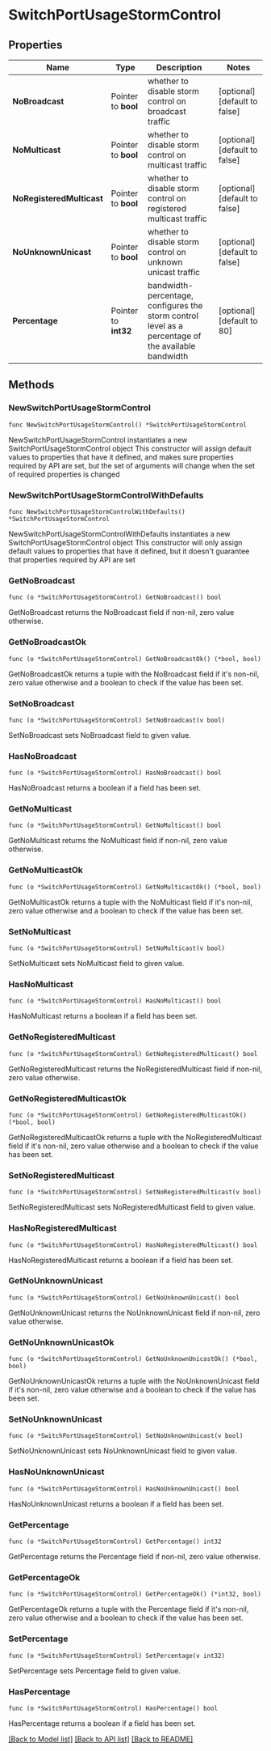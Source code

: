 # SwitchPortUsageStormControl

## Properties

Name | Type | Description | Notes
------------ | ------------- | ------------- | -------------
**NoBroadcast** | Pointer to **bool** | whether to disable storm control on broadcast traffic | [optional] [default to false]
**NoMulticast** | Pointer to **bool** | whether to disable storm control on multicast traffic | [optional] [default to false]
**NoRegisteredMulticast** | Pointer to **bool** | whether to disable storm control on registered multicast traffic | [optional] [default to false]
**NoUnknownUnicast** | Pointer to **bool** | whether to disable storm control on unknown unicast traffic | [optional] [default to false]
**Percentage** | Pointer to **int32** | bandwidth-percentage, configures the storm control level as a percentage of the available bandwidth | [optional] [default to 80]

## Methods

### NewSwitchPortUsageStormControl

`func NewSwitchPortUsageStormControl() *SwitchPortUsageStormControl`

NewSwitchPortUsageStormControl instantiates a new SwitchPortUsageStormControl object
This constructor will assign default values to properties that have it defined,
and makes sure properties required by API are set, but the set of arguments
will change when the set of required properties is changed

### NewSwitchPortUsageStormControlWithDefaults

`func NewSwitchPortUsageStormControlWithDefaults() *SwitchPortUsageStormControl`

NewSwitchPortUsageStormControlWithDefaults instantiates a new SwitchPortUsageStormControl object
This constructor will only assign default values to properties that have it defined,
but it doesn't guarantee that properties required by API are set

### GetNoBroadcast

`func (o *SwitchPortUsageStormControl) GetNoBroadcast() bool`

GetNoBroadcast returns the NoBroadcast field if non-nil, zero value otherwise.

### GetNoBroadcastOk

`func (o *SwitchPortUsageStormControl) GetNoBroadcastOk() (*bool, bool)`

GetNoBroadcastOk returns a tuple with the NoBroadcast field if it's non-nil, zero value otherwise
and a boolean to check if the value has been set.

### SetNoBroadcast

`func (o *SwitchPortUsageStormControl) SetNoBroadcast(v bool)`

SetNoBroadcast sets NoBroadcast field to given value.

### HasNoBroadcast

`func (o *SwitchPortUsageStormControl) HasNoBroadcast() bool`

HasNoBroadcast returns a boolean if a field has been set.

### GetNoMulticast

`func (o *SwitchPortUsageStormControl) GetNoMulticast() bool`

GetNoMulticast returns the NoMulticast field if non-nil, zero value otherwise.

### GetNoMulticastOk

`func (o *SwitchPortUsageStormControl) GetNoMulticastOk() (*bool, bool)`

GetNoMulticastOk returns a tuple with the NoMulticast field if it's non-nil, zero value otherwise
and a boolean to check if the value has been set.

### SetNoMulticast

`func (o *SwitchPortUsageStormControl) SetNoMulticast(v bool)`

SetNoMulticast sets NoMulticast field to given value.

### HasNoMulticast

`func (o *SwitchPortUsageStormControl) HasNoMulticast() bool`

HasNoMulticast returns a boolean if a field has been set.

### GetNoRegisteredMulticast

`func (o *SwitchPortUsageStormControl) GetNoRegisteredMulticast() bool`

GetNoRegisteredMulticast returns the NoRegisteredMulticast field if non-nil, zero value otherwise.

### GetNoRegisteredMulticastOk

`func (o *SwitchPortUsageStormControl) GetNoRegisteredMulticastOk() (*bool, bool)`

GetNoRegisteredMulticastOk returns a tuple with the NoRegisteredMulticast field if it's non-nil, zero value otherwise
and a boolean to check if the value has been set.

### SetNoRegisteredMulticast

`func (o *SwitchPortUsageStormControl) SetNoRegisteredMulticast(v bool)`

SetNoRegisteredMulticast sets NoRegisteredMulticast field to given value.

### HasNoRegisteredMulticast

`func (o *SwitchPortUsageStormControl) HasNoRegisteredMulticast() bool`

HasNoRegisteredMulticast returns a boolean if a field has been set.

### GetNoUnknownUnicast

`func (o *SwitchPortUsageStormControl) GetNoUnknownUnicast() bool`

GetNoUnknownUnicast returns the NoUnknownUnicast field if non-nil, zero value otherwise.

### GetNoUnknownUnicastOk

`func (o *SwitchPortUsageStormControl) GetNoUnknownUnicastOk() (*bool, bool)`

GetNoUnknownUnicastOk returns a tuple with the NoUnknownUnicast field if it's non-nil, zero value otherwise
and a boolean to check if the value has been set.

### SetNoUnknownUnicast

`func (o *SwitchPortUsageStormControl) SetNoUnknownUnicast(v bool)`

SetNoUnknownUnicast sets NoUnknownUnicast field to given value.

### HasNoUnknownUnicast

`func (o *SwitchPortUsageStormControl) HasNoUnknownUnicast() bool`

HasNoUnknownUnicast returns a boolean if a field has been set.

### GetPercentage

`func (o *SwitchPortUsageStormControl) GetPercentage() int32`

GetPercentage returns the Percentage field if non-nil, zero value otherwise.

### GetPercentageOk

`func (o *SwitchPortUsageStormControl) GetPercentageOk() (*int32, bool)`

GetPercentageOk returns a tuple with the Percentage field if it's non-nil, zero value otherwise
and a boolean to check if the value has been set.

### SetPercentage

`func (o *SwitchPortUsageStormControl) SetPercentage(v int32)`

SetPercentage sets Percentage field to given value.

### HasPercentage

`func (o *SwitchPortUsageStormControl) HasPercentage() bool`

HasPercentage returns a boolean if a field has been set.


[[Back to Model list]](../README.md#documentation-for-models) [[Back to API list]](../README.md#documentation-for-api-endpoints) [[Back to README]](../README.md)


